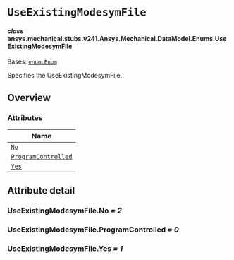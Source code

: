 # `UseExistingModesymFile`

<a id="ansys.mechanical.stubs.v241.Ansys.Mechanical.DataModel.Enums.UseExistingModesymFile"></a>

#### *class* ansys.mechanical.stubs.v241.Ansys.Mechanical.DataModel.Enums.UseExistingModesymFile

Bases: [`enum.Enum`](https://docs.python.org/3/library/enum.html#enum.Enum)

Specifies the UseExistingModesymFile.

<!-- !! processed by numpydoc !! -->

<a id="overview"></a>

## Overview

### Attributes

| Name |
| ------------------------------------------------------------------ |
| [`No`](#UseExistingModesymFile.No) |
| [`ProgramControlled`](#UseExistingModesymFile.ProgramControlled) |
| [`Yes`](#UseExistingModesymFile.Yes) |

<a id="attribute-detail"></a>

## Attribute detail

<a id="UseExistingModesymFile.No"></a>

### UseExistingModesymFile.No *= 2*

<a id="UseExistingModesymFile.ProgramControlled"></a>

### UseExistingModesymFile.ProgramControlled *= 0*

<a id="UseExistingModesymFile.Yes"></a>

### UseExistingModesymFile.Yes *= 1*


